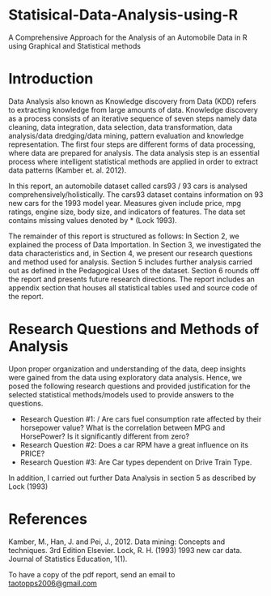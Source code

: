 # Statisical-Data-Analysis-using-R
A Comprehensive Approach for the Analysis of an Automobile Data in R using Graphical and Statistical methods

# Introduction
Data Analysis also known as Knowledge discovery from Data (KDD) refers to extracting knowledge from large amounts of data. Knowledge discovery as a process consists of an iterative sequence of seven steps namely data cleaning, data integration, data selection, data transformation, data analysis/data dredging/data mining, pattern evaluation and knowledge representation. The first four steps are different forms of data processing, where data are prepared for analysis. The data analysis step is an essential process where intelligent statistical methods are applied in order to extract data patterns (Kamber et. al. 2012).

In this report, an automobile dataset called cars93 / 93 cars is analysed comprehensively/holistically. The cars93 dataset contains information on 93 new cars for the 1993 model year. Measures given include price, mpg ratings, engine size, body size, and indicators of features. The data set contains missing values denoted by * (Lock 1993).

The remainder of this report is structured as follows: In Section 2, we explained the process of Data Importation. In Section 3, we investigated the data characteristics and, in Section 4, we present our research questions and method used for analysis. Section 5 includes further analysis carried out as defined in the Pedagogical Uses of the dataset. Section 6 rounds off the report and presents future research directions. The report includes an appendix section that houses all statistical tables used and source code of the report.

# Research Questions and Methods of Analysis
Upon proper organization and understanding of the data, deep insights were gained from the data using exploratory data analysis. Hence, we posed the following research questions and provided justification for the selected statistical methods/models used to provide answers to the questions.
  * Research Question #1: / Are cars fuel consumption rate affected by their horsepower value? What is the correlation between MPG and HorsePower? Is it significantly different from zero?
  * Research Question #2: Does a car RPM have a great influence on its PRICE?
  * Research Question #3: Are Car types dependent on Drive Train Type.
  
In addition, I carried out further Data Analysis in section 5 as described by Lock (1993)


# References
Kamber, M., Han, J. and Pei, J., 2012. Data mining: Concepts and techniques. 3rd Edition Elsevier.
Lock, R. H. (1993) 1993 new car data. Journal of Statistics Education, 1(1).

To have a copy of the pdf report, send an email to taotopps2006@gmail.com 
